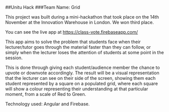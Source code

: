 ##Unitu Hack
###Team Name: Grid

This project was built during a mini-hackathon that took place on the 14th November at the Innovation Warehouse in London. We won third place.

You can see the live app at https://class-vote.firebaseapp.com/

This app aims to solve the problem that students face when their lecturer/tutor goes through the material faster than they can follow, or simply when the lecturer loses the attention of students at some point in the session.

This is done through giving each student/audience member the chance to upvote or downvote accordingly. The result will be a visual representation that the lecturer can see on their side of the screen, showing them each student represented by a square on a populated grid, where each square will show a colour representing their understanding at that particular moment, from a scale of Red to Green.

Technology used: Angular and Firebase.
